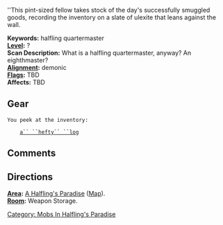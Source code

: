 ''This pint-sized fellow takes stock of the day's successfully smuggled
goods, recording the inventory on a slate of ulexite that leans against
the wall.

**Keywords:** halfling quartermaster  
**[Level](Level.md "wikilink"):** ?  
**Scan Description:** What is a halfling quartermaster, anyway? An
eighthmaster?  
**[Alignment](Alignment.md "wikilink"):** demonic  
**[Flags](:Category:_Mob_Types.md "wikilink"):** TBD  
**Affects:** TBD  

## Gear

`You peek at the inventory:                                                                                            `  
`    `[`a`` ``hefty`` ``log`](a_hefty_log.md "wikilink")

## Comments

## Directions

**[Area](:Category:_Areas.md "wikilink"):** [A Halfling's
Paradise](:Category:_Halfling's_Paradise.md "wikilink")
([Map](Halfling's_Paradise_Map.md "wikilink")).  
**[Room](:Category:_Rooms.md "wikilink"):** Weapon Storage.  

[Category: Mobs In Halfling's
Paradise](Category:_Mobs_In_Halfling's_Paradise "wikilink")
